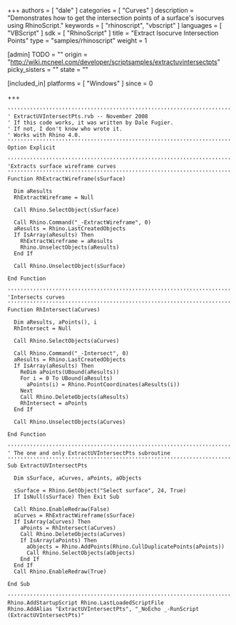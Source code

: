 +++
authors = [ "dale" ]
categories = [ "Curves" ]
description = "Demonstrates how to get the intersection points of a surface's isocurves using RhinoScript."
keywords = [ "rhinoscript", "vbscript" ]
languages = [ "VBScript" ]
sdk = [ "RhinoScript" ]
title = "Extract Isocurve Intersection Points"
type = "samples/rhinoscript"
weight = 1

[admin]
TODO = ""
origin = "http://wiki.mcneel.com/developer/scriptsamples/extractuvintersectpts"
picky_sisters = ""
state = ""

[included_in]
platforms = [ "Windows" ]
since = 0

+++

```vbnet
'''''''''''''''''''''''''''''''''''''''''''''''''''''''''''''''''''''''''''''
' ExtractUVIntersectPts.rvb -- November 2008
' If this code works, it was written by Dale Fugier.
' If not, I don't know who wrote it.
' Works with Rhino 4.0.
'''''''''''''''''''''''''''''''''''''''''''''''''''''''''''''''''''''''''''''
Option Explicit

'''''''''''''''''''''''''''''''''''''''''''''''''''''''''''''''''''''''''''''
'Extracts surface wireframe curves
'''''''''''''''''''''''''''''''''''''''''''''''''''''''''''''''''''''''''''''
Function RhExtractWireframe(sSurface)

  Dim aResults
  RhExtractWireframe = Null

  Call Rhino.SelectObject(sSurface)

  Call Rhino.Command("_-ExtractWireframe", 0)
  aResults = Rhino.LastCreatedObjects
  If IsArray(aResults) Then
    RhExtractWireframe = aResults
    Rhino.UnselectObjects(aResults)
  End If

  Call Rhino.UnselectObject(sSurface)

End Function

'''''''''''''''''''''''''''''''''''''''''''''''''''''''''''''''''''''''''''''
'Intersects curves
'''''''''''''''''''''''''''''''''''''''''''''''''''''''''''''''''''''''''''''
Function RhIntersect(aCurves)  

  Dim aResults, aPoints(), i
  RhIntersect = Null

  Call Rhino.SelectObjects(aCurves)  

  Call Rhino.Command("_-Intersect", 0)
  aResults = Rhino.LastCreatedObjects
  If IsArray(aResults) Then
    ReDim aPoints(UBound(aResults))
    For i = 0 To UBound(aResults)
      aPoints(i) = Rhino.PointCoordinates(aResults(i))
    Next
    Call Rhino.DeleteObjects(aResults)
    RhIntersect = aPoints
  End If

  Call Rhino.UnselectObjects(aCurves)

End Function  

'''''''''''''''''''''''''''''''''''''''''''''''''''''''''''''''''''''''''''''
' The one and only ExtractUVIntersectPts subroutine    
'''''''''''''''''''''''''''''''''''''''''''''''''''''''''''''''''''''''''''''
Sub ExtractUVIntersectPts

  Dim sSurface, aCurves, aPoints, aObjects

  sSurface = Rhino.GetObject("Select surface", 24, True)
  If IsNull(sSurface) Then Exit Sub

  Call Rhino.EnableRedraw(False)
  aCurves = RhExtractWireframe(sSurface)
  If IsArray(aCurves) Then
    aPoints = RhIntersect(aCurves)
    Call Rhino.DeleteObjects(aCurves)
    If IsArray(aPoints) Then
      aObjects = Rhino.AddPoints(Rhino.CullDuplicatePoints(aPoints))
      Call Rhino.SelectObjects(aObjects)
    End If
  End If
  Call Rhino.EnableRedraw(True)

End Sub

'''''''''''''''''''''''''''''''''''''''''''''''''''''''''''''''''''''''''''''
Rhino.AddStartupScript Rhino.LastLoadedScriptFile
Rhino.AddAlias "ExtractUVIntersectPts", "_NoEcho _-RunScript (ExtractUVIntersectPts)"
```
